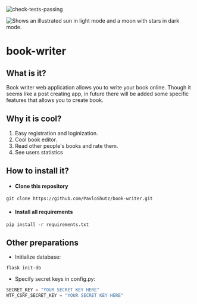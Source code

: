 ![check-tests-passing](https://img.shields.io/badge/tests--passing-100%25-brightgreen)

<picture style="width: 30px; height: auto;">
  <source media="(prefers-color-scheme: dark)" srcset="https://cdn-icons-png.flaticon.com/128/3839/3839574.png">
  <img alt="Shows an illustrated sun in light mode and a moon with stars in dark mode." src="https://cdn-icons-png.flaticon.com/128/3839/3839574.png">
</picture> 

# book-writer

## What is it?

Book writer web application allows you to write your book online. Though it seems like a post creating app, in future there will be added some specific features that allows you to create book. 

## Why it is cool?
1. Easy registration and loginization.
2. Cool book editor.
3. Read other people's books and rate them.
4. See users statistics

## How to install it?
* #### Clone this repository
```commandline
git clone https://github.com/PavloShutz/book-writer.git
```
* #### Install all requirements
```commandline
pip install -r requirements.txt
```

## Other preparations
- Initialize database:
```commandline
flask init-db
```
- Specify secret keys in config.py: 
```python
SECRET_KEY = "YOUR SECRET KEY HERE"
WTF_CSRF_SECRET_KEY = "YOUR SECRET KEY HERE"
```
